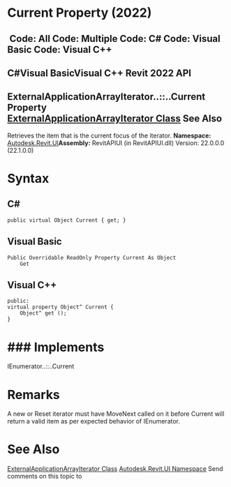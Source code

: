 # Current Property (2022)

﻿
 Code: All Code: Multiple Code: C# Code: Visual Basic Code: Visual C++   
---  
C#Visual BasicVisual C++
Revit 2022 API  
---  
ExternalApplicationArrayIterator..::..Current Property   
[ExternalApplicationArrayIterator Class](ef67cb34-f1ac-5dd5-6b6f-169334b7512e.md "ExternalApplicationArrayIterator Class") See Also  
---  
Retrieves the item that is the current focus of the iterator.
**Namespace:** [Autodesk.Revit.UI](e86fd90a-8957-02a6-da7f-ced248966e3e.md "Autodesk.Revit.UI Namespace")**Assembly:** RevitAPIUI (in RevitAPIUI.dll) Version: 22.0.0.0 (22.1.0.0)
# Syntax
C#  
---  
```text
public virtual Object Current { get; }
```
  
Visual Basic  
---  
```text
Public Overridable ReadOnly Property Current As Object
	Get
```
  
Visual C++  
---  
```text
public:
virtual property Object^ Current {
	Object^ get ();
}
```
  
# ### Implements
IEnumerator..::..Current
# Remarks
A new or Reset iterator must have MoveNext called on it before Current will return a valid item as per expected behavior of IEnumerator. 
# See Also
[ExternalApplicationArrayIterator Class](ef67cb34-f1ac-5dd5-6b6f-169334b7512e.md "ExternalApplicationArrayIterator Class")
[Autodesk.Revit.UI Namespace](e86fd90a-8957-02a6-da7f-ced248966e3e.md "Autodesk.Revit.UI Namespace")
Send comments on this topic to 